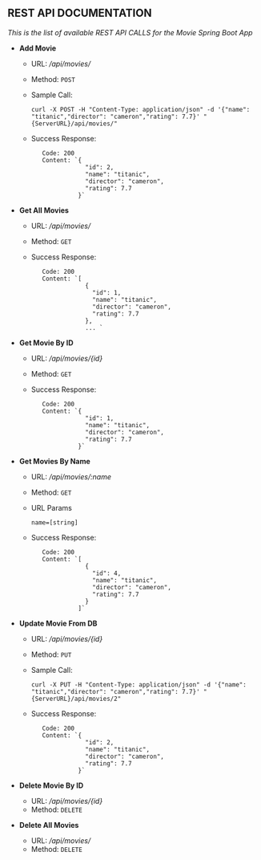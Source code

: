 **REST API DOCUMENTATION**
----
  _This is the list of available REST API CALLS for the Movie Spring Boot App_
  
* **Add Movie**
    * URL: _/api/movies/_
    * Method: `POST`
    * Sample Call:
     
       `curl -X POST -H "Content-Type: application/json" -d '{"name": "titanic","director": "cameron","rating": 7.7}' "{ServerURL}/api/movies/"`
    * Success Response:
    
             Code: 200 
             Content: `{
                         "id": 2,
                         "name": "titanic",
                         "director": "cameron",
                         "rating": 7.7
                       }` 
* **Get All Movies**
    * URL: _/api/movies/_
    * Method: `GET`
    * Success Response:
    
             Code: 200 
             Content: `[
                         {
                           "id": 1,
                           "name": "titanic",
                           "director": "cameron",
                           "rating": 7.7
                         },
                         ... ` 
 
* **Get Movie By ID**
    * URL: _/api/movies/{id}_
    * Method: `GET`
    * Success Response:
    
             Code: 200 
             Content: `{
                         "id": 1,
                         "name": "titanic",
                         "director": "cameron",
                         "rating": 7.7
                       }` 
* **Get Movies By Name**
    * URL: _/api/movies/:name_
    * Method: `GET`
    * URL Params
     
       `name=[string]`
    * Success Response:
    
             Code: 200 
             Content: `[
                         {
                           "id": 4,
                           "name": "titanic",
                           "director": "cameron",
                           "rating": 7.7
                         }
                       ]` 

* **Update Movie From DB**
    * URL: _/api/movies/{id}_
    * Method: `PUT`
    * Sample Call:
     
       `curl -X PUT -H "Content-Type: application/json" -d '{"name": "titanic","director": "cameron","rating": 7.7}' "{ServerURL}/api/movies/2"`
    * Success Response:
    
             Code: 200 
             Content: `{
                         "id": 2,
                         "name": "titanic",
                         "director": "cameron",
                         "rating": 7.7
                       }` 

* **Delete Movie By ID**
    * URL: _/api/movies/{id}_
    * Method: `DELETE`

* **Delete All Movies**
    * URL: _/api/movies/_
    * Method: `DELETE`
